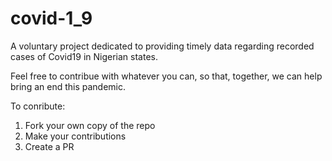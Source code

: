 # covid-1_9
A voluntary project dedicated to providing timely data regarding recorded cases of Covid19 in Nigerian states.

Feel free to contribue with whatever you can, so that, together, we can help bring an end this pandemic.

To conribute:
1. Fork your own copy of the repo
2. Make your contributions
3. Create a PR
